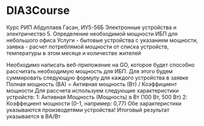 # DIA3Course
Курс РИП
Абдуллаев Гасан, ИУ5-56Б
Электронные устройства и электричество 5. Определение необходимой мощности ИБП для небольшого офиса
Услуги - бытовые устройства с указанием мощности, заявка - расчет потреблямой мощности от списка устройств, температуры в этом месяце и количестве жителей

Необходимо написать веб-приложение на GO, которое будет способно рассчитать необходимую мощность для ИБП.
Для этого будем суммировать следующую формулу для каждого устройства в заявке Полная мощность (ВА) = Активная мощность (Вт) / Коэффициент мощности
Для рассчета используем следующие характеристики устройств:
1: Активная Мощность (Мощность) в Вт (100 Вт, 500 Вт)
2: Коэффециент мощности (0-1, например: 0,77)
Обе характеристики указываются производетями устройства!
Итоговый результат указывается в ВА/Вт




